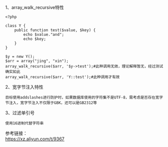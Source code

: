 1、array_walk_recursive特性
```
<?php

class Y {
    public function test($value, $key) {
        echo $value."and";
        echo $key;
    }
}

$y = new Y();
$arr = array("jing", "xin");
array_walk_recursive($arr, '$y->test');#此种调用无效，理论解释暂无，经过测试确实如此
array_walk_recursive($arr, 'Y::test');#此种调用才有效
```

2、宽字节注入特性
```
目标使用addslashes进行防护时，如果数据库使用的字符集不是UTF-8，需考虑是否存在宽字节注入，宽字节注入不仅限于GBK，还可以是GB2312等
```

3、过滤单引号
```
使用16进制代替字符串
```
参考链接：  
https://xz.aliyun.com/t/9367

